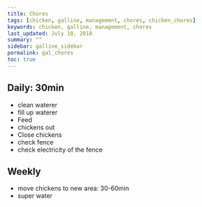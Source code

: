```yaml
---
title: Chores
tags: [chicken, galline, management, chores, chicken_chores]
keywords: chicken, galline, management, chores
last_updated: July 10, 2018
summary: ""
sidebar: galline_sidebar
permalink: gal_chores
toc: true
---
```


## Daily: 30min
- clean waterer
- fill up waterer
- Feed
- chickens out
- Close chickens 
- check fence
- check electricity of the fence

## Weekly
- move chickens to new area: 30-60min
- super water